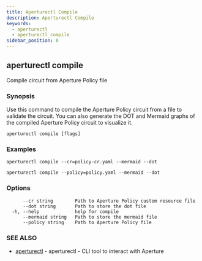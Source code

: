 ```yaml
---
title: Aperturectl Compile
description: Aperturectl Compile
keywords:
  - aperturectl
  - aperturectl_compile
sidebar_position: 8
---
```


## aperturectl compile

Compile circuit from Aperture Policy file

### Synopsis

Use this command to compile the Aperture Policy circuit from a file to validate the circuit.
You can also generate the DOT and Mermaid graphs of the compiled Aperture Policy circuit to visualize it.

```
aperturectl compile [flags]
```

### Examples

```
aperturectl compile --cr=policy-cr.yaml --mermaid --dot

aperturectl compile --policy=policy.yaml --mermaid --dot
```

### Options

```
      --cr string        Path to Aperture Policy custom resource file
      --dot string       Path to store the dot file
  -h, --help             help for compile
      --mermaid string   Path to store the mermaid file
      --policy string    Path to Aperture Policy file
```

### SEE ALSO

- [aperturectl](aperturectl.md) - aperturectl - CLI tool to interact with Aperture
